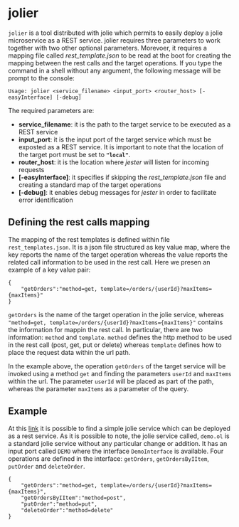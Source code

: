 # jolier
`jolier` is a tool distributed with jolie which permits to easily deploy a jolie microservice as a REST service. jolier requires three parameters to work together with two other optional parameters. Morevoer, it requires a mapping file called _rest_template.json_ to be read at the boot for creating the mapping between the rest calls and the target operations. If you type the command in a shell without any argument, the following message will be prompt to the console:
```
Usage: jolier <service_filename> <input_port> <router_host> [-easyInterface] [-debug]
```

The required parameters are:
* **service_filename**: it is the path to the target service to be executed as a REST service
* **input_port**: it is the input port of the target service which must be exposted as a REST service. It is important to note that the location of the target port must be set to **`"local"`**.
* **router_host**: it is the location where _jester_ will listen for incoming requests
* **[-easyInterface]**: it specifies if skipping the _rest_template.json_ file and creating a standard map of the target operations
* **[-debug]**: it enables debug messages for _jester_ in order to facilitate error identification

## Defining the rest calls mapping
The mapping of the rest templates is defined within file `rest_templates.json`. It is a json file structured as key value map, where the key reports the name of the target operation whereas the value reports the related call information to be used in the rest call. Here we presen an example of a key value pair:

```
{
    "getOrders":"method=get, template=/orders/{userId}?maxItems={maxItems}"
}
```
`getOrders` is the name of the target operation in the jolie service, whereas `"method=get, template=/orders/{userId}?maxItems={maxItems}"` contains the information for mappin the rest call. In particular, there are two information: `method` and `template`. `method` defines the http method to be used in the rest call (post, get, put or delete) whereas `template` defines how to place the request data within the url path.

In the example above, the operation `getOrders` of the target service will be invoked using a method `get` and finding the parameters `userId` and `maxItems` within the url. The parameter `userId` will be placed as part of the path, whereas the parameter `maxItems` as a parameter of the query.

## Example
At this [link](https://github.com/jolie/examples/tree/master/05_other_tools/03_jolier) it is possible to find a simple jolie service which can be deployed as a rest service. As it is possible to note, the jolie service called, `demo.ol` is a standard jolie service without any particular change or addition. It has an input port called `DEMO` where the interface `DemoInterface` is available. Four operations are defined in the interface: `getOrders`, `getOrdersByIItem`, `putOrder` and `deleteOrder`.

```
{
    "getOrders":"method=get, template=/orders/{userId}?maxItems={maxItems}",
    "getOrdersByIItem":"method=post",
    "putOrder":"method=put",
    "deleteOrder":"method=delete"
}
```

